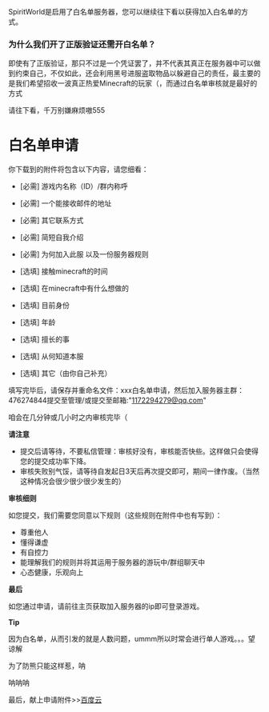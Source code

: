 
SpiritWorld是启用了白名单服务器，您可以继续往下看以获得加入白名单的方式。

### 为什么我们开了正版验证还需开白名单？

即使有了正版验证，那只不过是一个凭证罢了，并不代表其真正在服务器中可以做到约束自己，不仅如此，还会利用黑号进服盗取物品以躲避自己的责任，最主要的是我们希望招收一波真正热爱Minecraft的玩家（，而通过白名单审核就是最好的方式

请往下看，千万别嫌麻烦嗷555

# 白名单申请

你下载到的附件将包含以下内容，请您细看：

- [必需] 游戏内名称（ID）/群内称呼
- [必需] 一个能接收邮件的地址
- [必需] 其它联系方式
- [必需] 简短自我介绍
- [必需] 为何加入此服
以及一份服务器规则

- [选填] 接触minecraft的时间
- [选填] 在minecraft中有什么想做的
- [选填] 目前身份
- [选填] 年龄
- [选填] 擅长的事
- [选填] 从何知道本服
- [选填] 其它（由你自己补充）

填写完毕后，请保存并重命名文件：xxx白名单申请，然后加入服务器主群：476274844提交至管理/或提交至邮箱:"1172294279@qq.com"

咱会在几分钟或几小时之内审核完毕（

**请注意**

- 提交后请等待，不要私信管理：审核好没有，审核能否快些。这样做只会使得您的提交成功率下降。
- 审核失败别气馁，请等待自发起日3天后再次提交即可，期间一律作废。（当然这种情况会很少很少很少发生的）

**审核细则**

如您提交，我们需要您同意以下规则（这些规则在附件中也有写到）：
- 尊重他人
- 懂得谦虚
- 有自控力
- 能理解我们的规则并将其运用于服务器的游玩中/群组聊天中
- 心态健康，乐观向上

**最后**

如您通过申请，请前往主页获取加入服务器的ip即可登录游戏。

**Tip**

因为白名单，从而引发的就是人数问题，ummm所以时常会进行单人游戏。。。望谅解



为了防熊只能这样惹，呐



呐呐呐

最后，献上申请附件>>[百度云](https://pan.baidu.com/s/1awS5_K9HK2EGCxdhNGNQWA)

